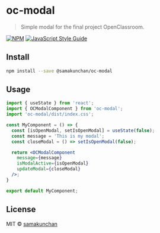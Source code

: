 # oc-modal

> Simple modal for the final project OpenClassroom.

[![NPM](https://img.shields.io/badge/npm-v1.0.2-blue)](https://www.npmjs.com/package/@samakunchan/oc-modal)
[![JavaScript Style Guide](https://img.shields.io/badge/code_style-standard-brightgreen.svg)](https://standardjs.com)

## Install

```bash
npm install --save @samakunchan/oc-modal
```

## Usage

```jsx
import { useState } from 'react';
import { OCModalComponent } from 'oc-modal';
import 'oc-modal/dist/index.css';

const MyComponent = () => {
  const [isOpenModal, setIsOpenModal] = useState(false);
  const message = 'This is my modal';
  const closeModal = () => setIsOpenModal(false);

  return <OCModalComponent
    message={message}
    isModalActive={isOpenModal}
    updateModal={closeModal}
  />;
}

export default MyComponent;
```

## License

MIT © [samakunchan](https://github.com/samakunchan)

